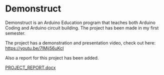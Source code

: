 # Demonstruct
Demonstruct is an Arduino Education program that teaches both Arduino Coding and Arduino circuit building. The project has been made in my first semester.

The project has a demonstration and presentation video, check out here: https://youtu.be/7lMij56uKcI

Also a report for this project has been added.

[PROJECT_REPORT.docx](https://github.com/Arsenik1/Demonstruct/files/9794967/PROJECT_REPORT.docx)
